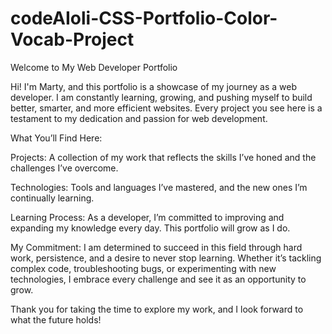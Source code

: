 # codeAIoli-CSS-Portfolio-Color-Vocab-Project

Welcome to My Web Developer Portfolio

Hi! I'm Marty, and this portfolio is a showcase of my journey as a web developer. I am constantly learning, growing, and pushing myself to build better, smarter, and more efficient websites. Every project you see here is a testament to my dedication and passion for web development.

What You’ll Find Here:

Projects: A collection of my work that reflects the skills I’ve honed and the challenges I’ve overcome.

Technologies: Tools and languages I’ve mastered, and the new ones I’m continually learning.

Learning Process: As a developer, I’m committed to improving and expanding my knowledge every day. This portfolio will grow as I do.

My Commitment: I am determined to succeed in this field through hard work, persistence, and a desire to never stop learning. Whether it’s tackling complex code, troubleshooting bugs, or experimenting with new technologies, I embrace every challenge and see it as an opportunity to grow.

Thank you for taking the time to explore my work, and I look forward to what the future holds!
